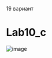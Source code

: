 19 вариант
# Lab10_c

![image](https://github.com/Digalv/Lab9_c/assets/100136401/5715a4c1-67f6-444e-9912-c5d61e787519)
